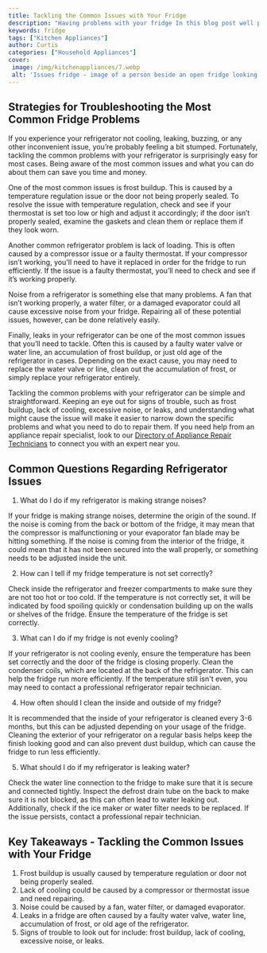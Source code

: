 ```yaml
---
title: Tackling the Common Issues with Your Fridge
description: "Having problems with your fridge In this blog post well provide useful tips and advice to help you figure out whats wrong and how to solve common issues Dont let a broken fridge spoil your day - read now"
keywords: fridge
tags: ["Kitchen Appliances"]
author: Curtis
categories: ["Household Appliances"]
cover: 
 image: /img/kitchenappliances/7.webp
 alt: 'Issues fridge - image of a person beside an open fridge looking deflated and frustrated'
---
```

## Strategies for Troubleshooting the Most Common Fridge Problems
If you experience your refrigerator not cooling, leaking, buzzing, or any other inconvenient issue, you’re probably feeling a bit stumped. Fortunately, tackling the common problems with your refrigerator is surprisingly easy for most cases. Being aware of the most common issues and what you can do about them can save you time and money. 

One of the most common issues is frost buildup. This is caused by a temperature regulation issue or the door not being properly sealed. To resolve the issue with temperature regulation, check and see if your thermostat is set too low or high and adjust it accordingly; if the door isn’t properly sealed, examine the gaskets and clean them or replace them if they look worn. 

Another common refrigerator problem is lack of loading. This is often caused by a compressor issue or a faulty thermostat. If your compressor isn’t working, you'll need to have it replaced in order for the fridge to run efficiently. If the issue is a faulty thermostat, you’ll need to check and see if it’s working properly. 

Noise from a refrigerator is something else that many problems. A fan that isn’t working properly, a water filter, or a damaged evaporator could all cause excessive noise from your fridge. Repairing all of these potential issues, however, can be done relatively easily. 

Finally, leaks in your refrigerator can be one of the most common issues that you’ll need to tackle. Often this is caused by a faulty water valve or water line, an accumulation of frost buildup, or just old age of the refrigerator in cases. Depending on the exact cause, you may need to replace the water valve or line, clean out the accumulation of frost, or simply replace your refrigerator entirely. 

Tackling the common problems with your refrigerator can be simple and straightforward. Keeping an eye out for signs of trouble, such as frost buildup, lack of cooling, excessive noise, or leaks, and understanding what might cause the issue will make it easier to narrow down the specific problems and what you need to do to repair them. If you need help from an appliance repair specialist, look to our [Directory of Appliance Repair Technicians](./pages/appliance-repair-technicians) to connect you with an expert near you.

## Common Questions Regarding Refrigerator Issues

1. What do I do if my refrigerator is making strange noises?
 
 If your fridge is making strange noises, determine the origin of the sound. If the noise is coming from the back or bottom of the fridge, it may mean that the compressor is malfunctioning or your evaporator fan blade may be hitting something. If the noise is coming from the interior of the fridge, it could mean that it has not been secured into the wall properly, or something needs to be adjusted inside the unit.

2. How can I tell if my fridge temperature is not set correctly?
 
 Check inside the refrigerator and freezer compartments to make sure they are not too hot or too cold. If the temperature is not correctly set, it will be indicated by food spoiling quickly or condensation building up on the walls or shelves of the fridge. Ensure the temperature of the fridge is set correctly.

3. What can I do if my fridge is not evenly cooling? 
 
 If your refrigerator is not cooling evenly, ensure the temperature has been set correctly and the door of the fridge is closing properly. Clean the condenser coils, which are located at the back of the refrigerator. This can help the fridge run more efficiently. If the temperature still isn't even, you may need to contact a professional refrigerator repair technician.

4. How often should I clean the inside and outside of my fridge? 
 
 It is recommended that the inside of your refrigerator is cleaned every 3-6 months, but this can be adjusted depending on your usage of the fridge. Cleaning the exterior of your refrigerator on a regular basis helps keep the finish looking good and can also prevent dust buildup, which can cause the fridge to run less efficiently.

5. What should I do if my refrigerator is leaking water? 
 
 Check the water line connection to the fridge to make sure that it is secure and connected tightly. Inspect the defrost drain tube on the back to make sure it is not blocked, as this can often lead to water leaking out. Additionally, check if the ice maker or water filter needs to be replaced. If the issue persists, contact a professional repair technician.

## Key Takeaways - Tackling the Common Issues with Your Fridge
1. Frost buildup is usually caused by temperature regulation or door not being properly sealed. 
2. Lack of cooling could be caused by a compressor or thermostat issue and need repairing. 
3. Noise could be caused by a fan, water filter, or damaged evaporator. 
4. Leaks in a fridge are often caused by a faulty water valve, water line, accumulation of frost, or old age of the refrigerator. 
5. Signs of trouble to look out for include: frost buildup, lack of cooling, excessive noise, or leaks.
